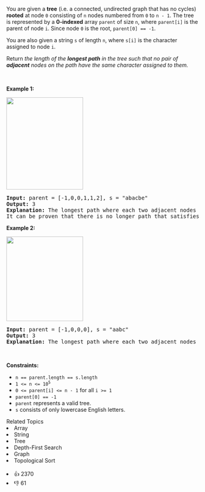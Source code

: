 <p>You are given a <strong>tree</strong> (i.e. a connected, undirected graph that has no cycles) <strong>rooted</strong> at node <code>0</code> consisting of <code>n</code> nodes numbered from <code>0</code> to <code>n - 1</code>. The tree is represented by a <strong>0-indexed</strong> array <code>parent</code> of size <code>n</code>, where <code>parent[i]</code> is the parent of node <code>i</code>. Since node <code>0</code> is the root, <code>parent[0] == -1</code>.</p>

<p>You are also given a string <code>s</code> of length <code>n</code>, where <code>s[i]</code> is the character assigned to node <code>i</code>.</p>

<p>Return <em>the length of the <strong>longest path</strong> in the tree such that no pair of <strong>adjacent</strong> nodes on the path have the same character assigned to them.</em></p>

<p>&nbsp;</p> 
<p><strong class="example">Example 1:</strong></p> 
<img alt="" src="https://assets.leetcode.com/uploads/2022/03/25/testingdrawio.png" style="width: 201px; height: 241px;" /> 
<pre>
<strong>Input:</strong> parent = [-1,0,0,1,1,2], s = "abacbe"
<strong>Output:</strong> 3
<strong>Explanation:</strong> The longest path where each two adjacent nodes have different characters in the tree is the path: 0 -&gt; 1 -&gt; 3. The length of this path is 3, so 3 is returned.
It can be proven that there is no longer path that satisfies the conditions. 
</pre>

<p><strong class="example">Example 2:</strong></p> 
<img alt="" src="https://assets.leetcode.com/uploads/2022/03/25/graph2drawio.png" style="width: 201px; height: 221px;" /> 
<pre>
<strong>Input:</strong> parent = [-1,0,0,0], s = "aabc"
<strong>Output:</strong> 3
<strong>Explanation:</strong> The longest path where each two adjacent nodes have different characters is the path: 2 -&gt; 0 -&gt; 3. The length of this path is 3, so 3 is returned.
</pre>

<p>&nbsp;</p> 
<p><strong>Constraints:</strong></p>

<ul> 
 <li><code>n == parent.length == s.length</code></li> 
 <li><code>1 &lt;= n &lt;= 10<sup>5</sup></code></li> 
 <li><code>0 &lt;= parent[i] &lt;= n - 1</code> for all <code>i &gt;= 1</code></li> 
 <li><code>parent[0] == -1</code></li> 
 <li><code>parent</code> represents a valid tree.</li> 
 <li><code>s</code> consists of only lowercase English letters.</li> 
</ul>

<div><div>Related Topics</div><div><li>Array</li><li>String</li><li>Tree</li><li>Depth-First Search</li><li>Graph</li><li>Topological Sort</li></div></div><br><div><li>👍 2370</li><li>👎 61</li></div>